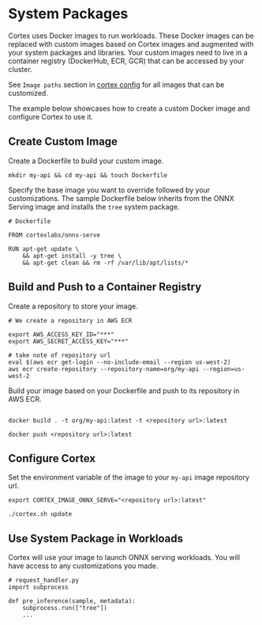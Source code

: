 # System Packages

Cortex uses Docker images to run workloads. These Docker images can be replaced with custom images based on Cortex images and augmented with your system packages and libraries. Your custom images need to live in a container registry (DockerHub, ECR, GCR) that can be accessed by your cluster.

See `Image paths` section in [cortex config](../cluster/config.md) for all images that can be customized.

The example below showcases how to create a custom Docker image and configure Cortex to use it.

## Create Custom Image

Create a Dockerfile to build your custom image.

```
mkdir my-api && cd my-api && touch Dockerfile
```

Specify the base image you want to override followed by your customizations. The sample Dockerfile below inherits from the ONNX Serving image and installs the `tree` system package.

```
# Dockerfile

FROM cortexlabs/onnx-serve

RUN apt-get update \
    && apt-get install -y tree \
    && apt-get clean && rm -rf /var/lib/apt/lists/*
```

## Build and Push to a Container Registry

Create a repository to store your image.

```
# We create a repository in AWS ECR

export AWS_ACCESS_KEY_ID="***"
export AWS_SECRET_ACCESS_KEY="***"

# take note of repository url
eval $(aws ecr get-login --no-include-email --region us-west-2)
aws ecr create-repository --repository-name=org/my-api --region=us-west-2

```

Build your image based on your Dockerfile and push to its repository in AWS ECR.

```

docker build . -t org/my-api:latest -t <repository url>:latest

docker push <repository url>:latest
```

## Configure Cortex

Set the environment variable of the image to your `my-api` image repository url.

```
export CORTEX_IMAGE_ONNX_SERVE="<repository url>:latest"

./cortex.sh update
```

## Use System Package in Workloads

Cortex will use your image to launch ONNX serving workloads. You will have access to any customizations you made.

```
# request_handler.py
import subprocess

def pre_inference(sample, metadata):
    subprocess.run(["tree"])
    ...
```
